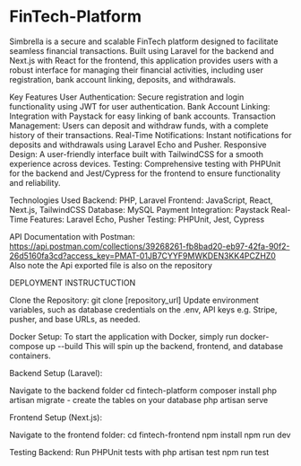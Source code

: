 # FinTech-Platform
Simbrella is a secure and scalable FinTech platform designed to facilitate seamless financial transactions. Built using Laravel for the backend and Next.js with React for the frontend, this application provides users with a robust interface for managing their financial activities, including user registration, bank account linking, deposits, and withdrawals.

Key Features
User Authentication: Secure registration and login functionality using JWT for user authentication.
Bank Account Linking: Integration with Paystack for easy linking of bank accounts.
Transaction Management: Users can deposit and withdraw funds, with a complete history of their transactions.
Real-Time Notifications: Instant notifications for deposits and withdrawals using Laravel Echo and Pusher.
Responsive Design: A user-friendly interface built with TailwindCSS for a smooth experience across devices.
Testing: Comprehensive testing with PHPUnit for the backend and Jest/Cypress for the frontend to ensure functionality and reliability.

Technologies Used
Backend: PHP, Laravel
Frontend: JavaScript, React, Next.js, TailwindCSS
Database: MySQL
Payment Integration: Paystack
Real-Time Features: Laravel Echo, Pusher
Testing: PHPUnit, Jest, Cypress

API Documentation with Postman: https://api.postman.com/collections/39268261-fb8bad20-eb97-42fa-90f2-26d5160fa3cd?access_key=PMAT-01JB7CYYF9MWKDEN3KK4PCZHZ0
Also note the Api exported file is also on the repository

DEPLOYMENT INSTRUCTUCTION

Clone the Repository: git clone [repository_url]
Update environment variables, such as database credentials on the .env, API keys e.g. Stripe, pusher, and base URLs, as needed.

Docker Setup:
To start the application with Docker, simply run
docker-compose up --build
This will spin up the backend, frontend, and database containers.

Backend Setup (Laravel):

Navigate to the backend folder
cd fintech-platform
composer install
php artisan migrate - create the tables on your database
php artisan serve

Frontend Setup (Next.js):

Navigate to the frontend folder:
cd fintech-frontend
npm install
npm run dev

Testing
Backend: Run PHPUnit tests with
php artisan test
npm run test

